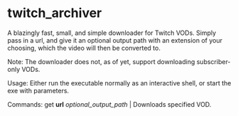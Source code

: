# twitch_archiver

A blazingly fast, small, and simple downloader for Twitch VODs.
Simply pass in a url, and give it an optional output path with an extension of your choosing, which the video will then be converted to.

Note:
The downloader does not, as of yet, support downloading subscriber-only VODs.

Usage:
Either run the executable normally as an interactive shell, or start the exe with parameters.

Commands:
get **url** _optional_output_path_ | Downloads specified VOD.
